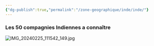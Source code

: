 ```yaml
---
{"dg-publish":true,"permalink":"/zone-geographique/inde/inde/"}
---
```


### Les 50 compagnies Indiennes a connaître

![IMG_20240225_111542_149.jpg](/img/user/IMG_20240225_111542_149.jpg)